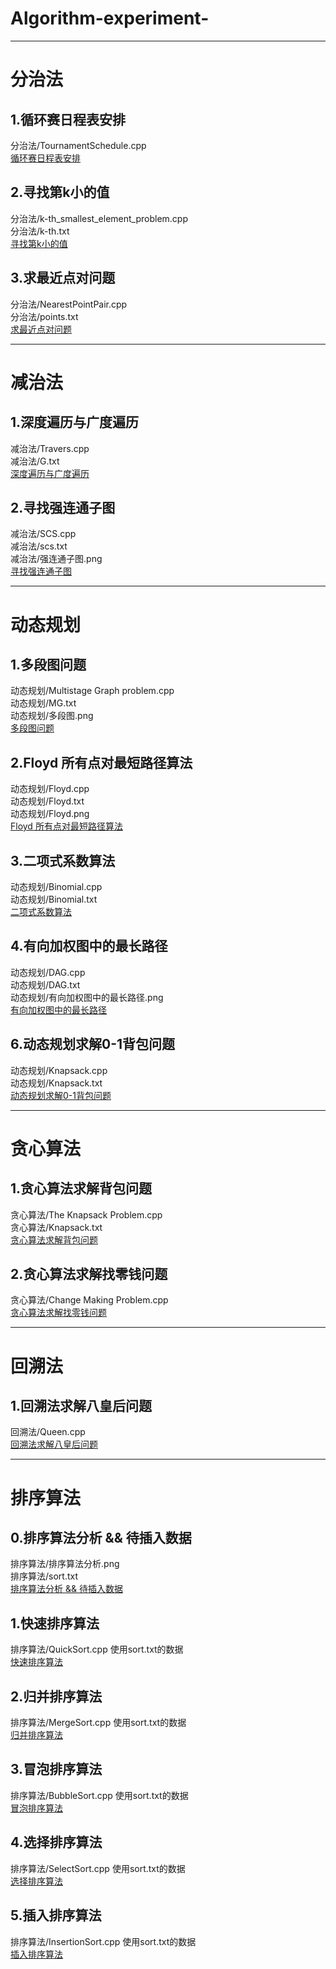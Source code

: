 # Algorithm-experiment-
****
# 分治法
## 1.循环赛日程表安排
分治法/TournamentSchedule.cpp  
[循环赛日程表安排](https://github.com/Celint/Algorithm-experiment-/tree/master/分治法)
## 2.寻找第k小的值
分治法/k-th_smallest_element_problem.cpp   
分治法/k-th.txt  
[寻找第k小的值](https://github.com/Celint/Algorithm-experiment-/tree/master/分治法)
## 3.求最近点对问题
分治法/NearestPointPair.cpp   
分治法/points.txt  
[求最近点对问题](https://github.com/Celint/Algorithm-experiment-/tree/master/分治法)
****
# 减治法
## 1.深度遍历与广度遍历  
减治法/Travers.cpp  
减治法/G.txt  
[深度遍历与广度遍历](https://github.com/Celint/Algorithm-experiment-/tree/master/减治法)
## 2.寻找强连通子图  
减治法/SCS.cpp  
减治法/scs.txt  
减治法/强连通子图.png  
[寻找强连通子图](https://github.com/Celint/Algorithm-experiment-/tree/master/减治法)
****
# 动态规划
## 1.多段图问题
动态规划/Multistage Graph problem.cpp  
动态规划/MG.txt  
动态规划/多段图.png  
[多段图问题](https://github.com/Celint/Algorithm-experiment-/tree/master/动态规划)
## 2.Floyd 所有点对最短路径算法
动态规划/Floyd.cpp  
动态规划/Floyd.txt  
动态规划/Floyd.png  
[Floyd 所有点对最短路径算法](https://github.com/Celint/Algorithm-experiment-/tree/master/动态规划)
## 3.二项式系数算法
动态规划/Binomial.cpp  
动态规划/Binomial.txt  
[二项式系数算法](https://github.com/Celint/Algorithm-experiment-/tree/master/动态规划)
## 4.有向加权图中的最长路径
动态规划/DAG.cpp  
动态规划/DAG.txt  
动态规划/有向加权图中的最长路径.png  
[有向加权图中的最长路径](https://github.com/Celint/Algorithm-experiment-/tree/master/动态规划)
## 6.动态规划求解0-1背包问题
动态规划/Knapsack.cpp  
动态规划/Knapsack.txt  
[动态规划求解0-1背包问题](https://github.com/Celint/Algorithm-experiment-/tree/master/动态规划)
****
# 贪心算法
## 1.贪心算法求解背包问题
贪心算法/The Knapsack Problem.cpp  
贪心算法/Knapsack.txt  
[贪心算法求解背包问题](https://github.com/Celint/Algorithm-experiment-/tree/master/贪心算法)
## 2.贪心算法求解找零钱问题
贪心算法/Change Making Problem.cpp  
[贪心算法求解找零钱问题](https://github.com/Celint/Algorithm-experiment-/tree/master/贪心算法)
****
# 回溯法
## 1.回溯法求解八皇后问题
回溯法/Queen.cpp  
[回溯法求解八皇后问题](https://github.com/Celint/Algorithm-experiment-/tree/master/回溯法)
****
# 排序算法
## 0.排序算法分析 && 待插入数据
排序算法/排序算法分析.png    
排序算法/sort.txt   
[排序算法分析 && 待插入数据](https://github.com/Celint/Algorithm-experiment-/tree/master/排序算法)
## 1.快速排序算法
排序算法/QuickSort.cpp  使用sort.txt的数据  
[快速排序算法](https://github.com/Celint/Algorithm-experiment-/tree/master/排序算法)
## 2.归并排序算法
排序算法/MergeSort.cpp  使用sort.txt的数据  
[归并排序算法](https://github.com/Celint/Algorithm-experiment-/tree/master/排序算法)
## 3.冒泡排序算法
排序算法/BubbleSort.cpp  使用sort.txt的数据  
[冒泡排序算法](https://github.com/Celint/Algorithm-experiment-/tree/master/排序算法)
## 4.选择排序算法
排序算法/SelectSort.cpp  使用sort.txt的数据  
[选择排序算法](https://github.com/Celint/Algorithm-experiment-/tree/master/排序算法)
## 5.插入排序算法
排序算法/InsertionSort.cpp  使用sort.txt的数据  
[插入排序算法](https://github.com/Celint/Algorithm-experiment-/tree/master/排序算法)
